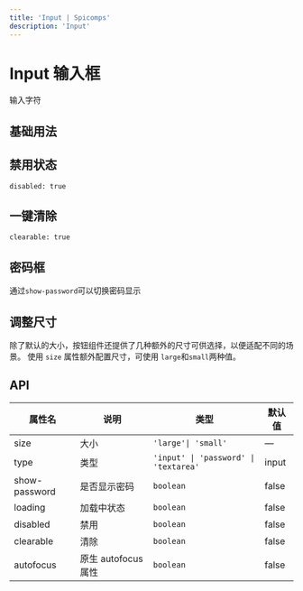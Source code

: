 ```yaml
---
title: 'Input | Spicomps'
description: 'Input'
---
```


# Input 输入框

输入字符

## 基础用法

<preview path="../demos/input/basic.vue"  />

## 禁用状态

`disabled: true`

<preview path="../demos/input/disabled.vue" />

## 一键清除

`clearable: true`

<preview path="../demos/input/clearable.vue" />

## 密码框

通过`show-password`可以切换密码显示

<preview path="../demos/input/password.vue" />

## 调整尺寸

除了默认的大小，按钮组件还提供了几种额外的尺寸可供选择，以便适配不同的场景。
使用 `size` 属性额外配置尺寸，可使用 `large`和`small`两种值。

<preview path="../demos/input/size.vue" />

## API

| 属性名        | 说明                | 类型                                  | 默认值 |
| ------------- | ------------------- | ------------------------------------- | ------ |
| size          | 大小                | `'large'\| 'small'`                   | —      |
| type          | 类型                | `'input' \| 'password' \| 'textarea'` | input  |
| show-password | 是否显示密码        | `boolean`                             | false  |
| loading       | 加载中状态          | `boolean`                             | false  |
| disabled      | 禁用                | `boolean`                             | false  |
| clearable     | 清除                | `boolean`                             | false  |
| autofocus     | 原生 autofocus 属性 | `boolean`                             | false  |
